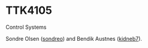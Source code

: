 # TTK4105
Control Systems

Sondre Olsen ([sondreo](https://www.github.com/sondreo)) and Bendik Austnes ([kidneb7](https://www.github.com/kidneb7)).

